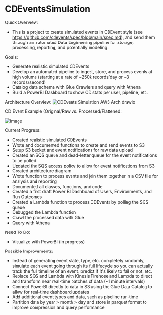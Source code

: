 # CDEventsSimulation
Quick Overview:
- This is a project to create simulated events in CDEvent style (see https://github.com/cdevents/spec/blob/main/spec.md), and send them through an automated Data Engineering pipeline for storage, processing, reporting, and potentially modeling.

Goals:
- Generate realistic simulated CDEvents
- Develop an automated pipeline to ingest, store, and process events at high volume (starting at a rate of ~250k records/day or ~3 records/second)
- Catalog data schema with Glue Crawlers and query with Athena
- Build a PowerBI Dashboard to show CD stats per user, pipeline, etc.

Architecture Overview:
![CDEvents Simulation AWS Arch drawio](https://user-images.githubusercontent.com/36463300/227257049-b562eb4e-985b-4a20-a746-e8652809ac6b.png)


CD Event Example (Original/Raw vs. Processed/Flattened:

![image](https://user-images.githubusercontent.com/36463300/227565258-720cc6e0-72e1-4dd8-a691-4cbb4b71b965.png)

Current Progress:
- Created realistic simulated CDEvents
- Wrote and documented functions to create and send events to S3
- Setup S3 bucket and event notifications for raw data upload
- Created an SQS queue and dead-letter queue for the event notifications to be polled
- Updated the SQS access policy to allow for event notifications from S3
- Created architecture diagram
- Wrote function to process events and join them together in a CSV file for analysis and reporting
- Documented all classes, functions, and code
- Created a first draft Power BI Dashboard of Users, Environments, and Run Outcomes
- Created a Lambda function to process CDEvents by polling the SQS queue
- Debugged the Lambda function
- Crawl the processed data with Glue
- Query with Athena

Need To Do:
- Visualize wtih PowerBI (in progress)

Possible Improvements:
- Instead of generating event state, type, etc. completely randomly, simulate each event going through its full lifecycle so you can actually track the full timeline of an event, predict if it's likely to fail or not, etc.
- Replace SQS and Lambda with Kinesis Firehose and Lambda to direct and transform near real-time batches of data (~1 minute intervals)
- Connect PowerBI directly to data in S3 using the Glue Data Catalog to allow for real-time dashboard updates
- Add additional event types and data, such as pipeline run-time
- Partition data by year > month > day and store in parquet format to improve compression and query performance
